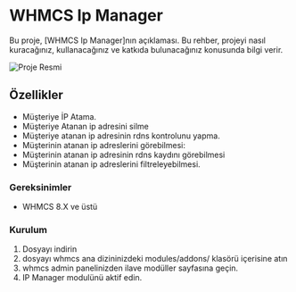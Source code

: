 # WHMCS Ip Manager

Bu proje, [WHMCS Ip Manager]nın açıklaması. Bu rehber, projeyi nasıl kuracağınız, kullanacağınız ve katkıda bulunacağınız konusunda bilgi verir.

![Proje Resmi](https://i.hizliresim.com/8vf8pct.jpg)

## Özellikler

- Müşteriye İP Atama.
- Müşteriye Atanan ip adresini silme
- Müşteriye atanan ip adresinin rdns kontrolunu yapma.
- Müşterinin atanan ip adreslerini görebilmesi:
- Müşterinin atanan ip adresinin rdns kaydını görebilmesi
- Müşterinin atanan ip adreslerini filtreleyebilmesi.

### Gereksinimler

- WHMCS 8.X ve üstü

### Kurulum

1. Dosyayı indirin
2. dosyayı whmcs ana dizininizdeki modules/addons/ klasörü içerisine atın
3. whmcs admin panelinizden ilave modüller sayfasına geçin.
4. IP Manager modulünü aktif edin.
